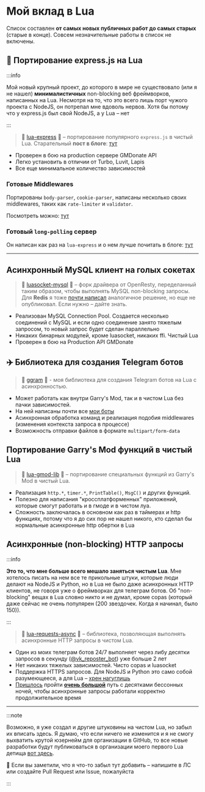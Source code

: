 # Мой вклад в Lua

Список составлен **от самых новых публичных работ до самых старых** (старые в конце). Совсем незначительные работы в список не включены.

## 🚀 Портирование express.js на Lua

:::info

Мой новый крупный проект, до которого в мире не существовало (или я не нашел) **минималистичных** non-blocking веб фреймворков, написанных на Lua. Несмотря на то, что это всего лишь порт чужого проекта с NodeJS, он потрепал мне вдоволь нервов. Хотя бы потому что у express.js был свой NodeJS, а у Lua – нет

:::

> 💠 [lua-express](https://github.com/TRIGONIM/lua-express) 💠 – портирование популярного `express.js` в чистый Lua. Старательный **пост в блоге**: [тут](/2023/12/13/lua-express)

- Проверен в бою на production сервере GMDonate API
- Легко установить в отличии от Turbo, Luvit, Lapis
- Все еще минимальное количество зависимостей

### Готовые Middlewares

Портированы `body-parser`, `cookie-parser`, написаны несколько своих middlewares, таких как `rate-limiter` и `validator`.

Посмотреть можно: [тут](https://github.com/TRIGONIM/lua-express-middlewares)

### Готовый `long-polling` сервер

Он написан как раз на `lua-express` и о нем лучше почитать в блоге: [тут](/2023/12/15/long-polling)


--- --- ---


## Асинхронный MySQL клиент на голых сокетах

> 💠 [luasocket-mysql](https://github.com/TRIGONIM/luasocket-mysql) 💠 – форк драйвера от OpenResty, переделанный таким образом, чтобы выполнять MySQL non-blocking запросы. Для **Redis** я тоже [почти написал](https://github.com/lunarmodules/copas/issues/165) аналогичное решение, но еще не опубликовал. Если нужно – дайте знать.

- Реализован MySQL Connection Pool. Создается несколько соединений с MySQL и если одно соединение занято тяжелым запросом, то новый запрос будет сделан параллельно
- Никаких бинарных модулей, кроме luasocket, никаких ffi. Чистый Lua
- Проверен в бою на Production API GMDonate

## ✈️ Библиотека для создания Telegram ботов

> 💠 [ggram](http://git.io/ggram) 💠 - моя библиотека для создания Telegram ботов на Lua с асинхронностью.

- Может работать как внутри Garry's Mod, так и в чистом Lua без пачки зависимостей.
- На ней написаны почти все [мои боты](/docs/telegram/bots)
- Асинхронная обработка команд и реализация подобия middlewares (изменения контекста запроса в процессе)
- Возможность отправки файлов в формате `multipart/form-data`

## Портирование Garry's Mod функций в чистый Lua

> 💠 [lua-gmod-lib](https://github.com/TRIGONIM/lua-gmod-lib) 💠 – портирование специальных функций из Garry's Mod в чистый Lua.

- Реализация `http.*`, `timer.*`, `PrintTable()`, `MsgC()` и других функций.
- Полезно для написания "кроссплатформенных" приложений, которые смогут работать и в гмоде и в чистом луа.
- Сложность заключалась в основном как раз в таймерах и http функциях, потому что я до сих пор не нашел никого, кто сделал бы нормальные асинхронные http обертки в Lua

## Асинхронные (non-blocking) HTTP запросы

:::info

**Это то, что мне больше всего мешало заняться чистым Lua**. Мне хотелось писать на нем все те прикольные штуки, которые люди делают на NodeJS и Python, но в Lua не было даже асинхронных HTTP клиентов, не говоря уже о фреймворках для телеграм ботов. Об "non-blocking" вещах в Lua словно никто и не думал, кроме copas (который даже сейчас не очень популярен (200 звездочек. Когда я начинал, было 150)).

:::

> 💠 [lua-requests-async](https://github.com/TRIGONIM/lua-requests-async) 💠 – библиотека, позволяющая выполнять асинхронные HTTP запросы в чистом Lua.

- Один из моих телеграм ботов 24/7 выполняет через либу десятки запросов в секунду ([@vk_reposter_bot](https://t.me/vk_reposter_bot)) уже больше 2 лет
- Нет никаких тяжелых зависимостей. Чисто copas и luasocket
- Поддержка HTTPS запросов. Для NodeJS и Python это само собой разумеющееся, а для Lua – [хрен нагуглишь](https://github.com/lunarmodules/copas/issues/115)
- [Пришлось](https://github.com/lunarmodules/copas/issues/138) пройти **[очень большой](https://github.com/lunarmodules/copas/issues/151)** путь с десятками бессонных ночей, чтобы асинхронные запросы работали корректно продолжительное время

---

:::note

Возможно, я уже создал и другие штуковины на чистом Lua, но забыл их вписать здесь. Я думаю, что если ничего не изменится и я не смогу выхватить крутой юзернейм для организации в GitHub, то все новые разработки будут публиковаться в организации моего первого Lua детища [вот здесь](https://github.com/TRIGONIM).

🙏 Если вы заметили, что я что-то забыл тут добавить – напишите в ЛС или создайте Pull Request или Issue, пожалуйста

:::
